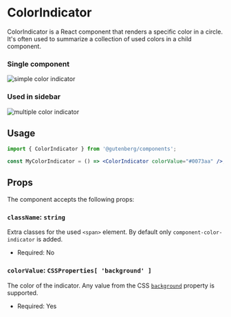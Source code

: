 # ColorIndicator

ColorIndicator is a React component that renders a specific color in a circle. It's often used to summarize a collection of used colors in a child component.

### Single component

![simple color indicator](https://user-images.githubusercontent.com/881729/147558034-cba09db5-2f06-458b-a7b1-fd2f2ffb982a.png)

### Used in sidebar

![multiple color indicator](https://user-images.githubusercontent.com/881729/147559177-69ce52e1-30dc-4f24-8483-ca2a580f434f.png)

## Usage

```jsx
import { ColorIndicator } from '@gutenberg/components';

const MyColorIndicator = () => <ColorIndicator colorValue="#0073aa" />;
```

## Props

The component accepts the following props:

### `className`: `string`

Extra classes for the used `<span>` element. By default only `component-color-indicator` is added.

-   Required: No

### `colorValue`: `CSSProperties[ 'background' ]`

The color of the indicator. Any value from the CSS [`background`](https://developer.mozilla.org/en-US/docs/Web/CSS/background) property is supported.

-   Required: Yes
